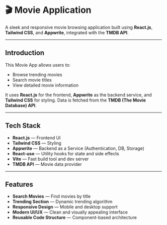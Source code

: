 # 🎬 Movie Application

A sleek and responsive movie browsing application built using **React.js**, **Tailwind CSS**, and **Appwrite**, integrated with the **TMDB API**.

---

##  Introduction

This Movie App allows users to:
- Browse trending movies
- Search movie titles
- View detailed movie information

It uses **React.js** for the frontend, **Appwrite** as the backend service, and **Tailwind CSS** for styling. Data is fetched from the **TMDB (The Movie Database) API**.

---

##  Tech Stack

- **React.js** — Frontend UI
- **Tailwind CSS** — Styling
- **Appwrite** — Backend as a Service (Authentication, DB, Storage)
- **React-use** — Utility hooks for state and side effects
- **Vite** — Fast build tool and dev server
- **TMDB API** — Movie data provider

---

##  Features

-  **Search Movies** — Find movies by title
-  **Trending Section** — Dynamic trending algorithm
-  **Responsive Design** — Mobile and desktop support
-  **Modern UI/UX** — Clean and visually appealing interface
-  **Reusable Code Structure** — Component-based architecture
